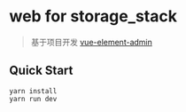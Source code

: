 # web for storage_stack
> 基于项目开发  [vue-element-admin](https://github.com/PanJiaChen/vue-element-admin)

## Quick Start
```shell script
yarn install 
yarn run dev
```
